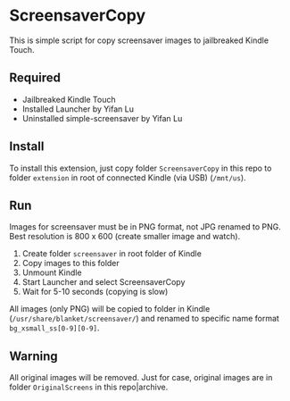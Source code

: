 # ScreensaverCopy

This is simple script for copy screensaver images to jailbreaked Kindle Touch.

## Required

- Jailbreaked Kindle Touch
- Installed Launcher by Yifan Lu
- Uninstalled simple-screensaver by Yifan Lu

## Install

To install this extension, just copy folder `ScreensaverCopy` in this repo to folder `extension` in root of connected Kindle (via USB) (`/mnt/us`).

## Run

Images for screensaver must be in PNG format, not JPG renamed to PNG. Best resolution is 800 x 600 (create smaller image and watch).

1. Create folder `screensaver` in root folder of Kindle
2. Copy images to this folder
3. Unmount Kindle
4. Start Launcher and select ScreensaverCopy
5. Wait for 5-10 seconds (copying is slow)

All images (only PNG) will be copied to folder in Kindle  (`/usr/share/blanket/screensaver/`) and renamed to specific name format `bg_xsmall_ss[0-9][0-9]`.

## Warning

All original images will be removed. Just for case, original images are in folder `OriginalScreens` in this repo|archive.
